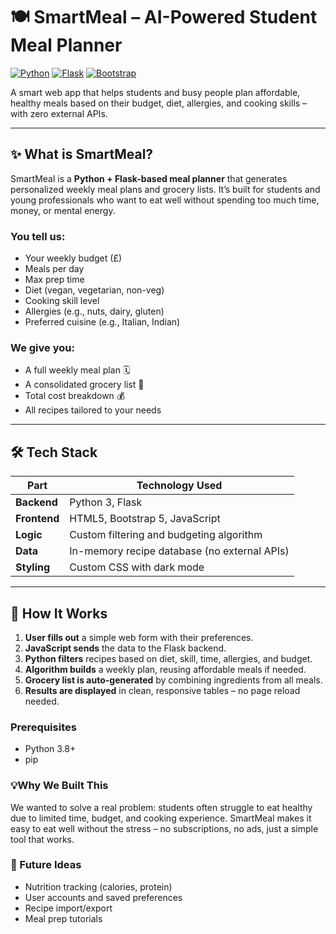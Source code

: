 # 🍽️ SmartMeal – AI-Powered Student Meal Planner

[![Python](https://img.shields.io/badge/Python-3.8%2B-blue)](https://www.python.org/)
[![Flask](https://img.shields.io/badge/Flask-2.3-lightgrey)](https://flask.palletsprojects.com/)
[![Bootstrap](https://img.shields.io/badge/Bootstrap-5.3-purple)](https://getbootstrap.com/)


A smart web app that helps students and busy people plan affordable, healthy meals based on their budget, diet, allergies, and cooking skills – with zero external APIs.

---

## ✨ What is SmartMeal?

SmartMeal is a **Python + Flask-based meal planner** that generates personalized weekly meal plans and grocery lists. It’s built for students and young professionals who want to eat well without spending too much time, money, or mental energy.

### You tell us:
- Your weekly budget (£)
- Meals per day
- Max prep time
- Diet (vegan, vegetarian, non-veg)
- Cooking skill level
- Allergies (e.g., nuts, dairy, gluten)
- Preferred cuisine (e.g., Italian, Indian)

### We give you:
- A full weekly meal plan 🗓️
- A consolidated grocery list 🛒
- Total cost breakdown 💰
- All recipes tailored to your needs

---

## 🛠️ Tech Stack

| Part           | Technology Used |
|----------------|-----------------|
| **Backend**    | Python 3, Flask |
| **Frontend**   | HTML5, Bootstrap 5, JavaScript |
| **Logic**      | Custom filtering and budgeting algorithm |
| **Data**       | In-memory recipe database (no external APIs) |
| **Styling**    | Custom CSS with dark mode |

---

## 🧠 How It Works

1. **User fills out** a simple web form with their preferences.
2. **JavaScript sends** the data to the Flask backend.
3. **Python filters** recipes based on diet, skill, time, allergies, and budget.
4. **Algorithm builds** a weekly plan, reusing affordable meals if needed.
5. **Grocery list is auto-generated** by combining ingredients from all meals.
6. **Results are displayed** in clean, responsive tables – no page reload needed.
   

### Prerequisites
- Python 3.8+
- pip

### 💡Why We Built This
We wanted to solve a real problem: students often struggle to eat healthy due to limited time, budget, and cooking experience. SmartMeal makes it easy to eat well without the stress – no subscriptions, no ads, just a simple tool that works.

### 🔮 Future Ideas
- Nutrition tracking (calories, protein)
- User accounts and saved preferences
- Recipe import/export
- Meal prep tutorials
